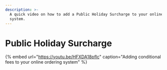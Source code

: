 ```yaml
---
description: >-
  A quick video on how to add a Public Holiday Surcharge to your online ordering
  system.
---
```


# Public Holiday Surcharge

{% embed url="https://youtu.be/HFXDA18pflc" caption="Adding conditional fees to your online ordering system" %}


